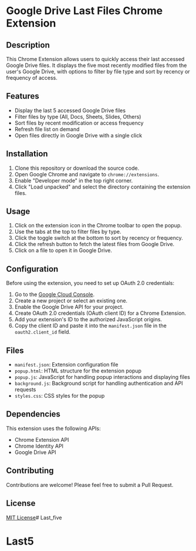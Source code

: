 # Google Drive Last Files Chrome Extension

## Description

This Chrome Extension allows users to quickly access their last accessed Google Drive files. It displays the five most recently modified files from the user's Google Drive, with options to filter by file type and sort by recency or frequency of access.

## Features

- Display the last 5 accessed Google Drive files
- Filter files by type (All, Docs, Sheets, Slides, Others)
- Sort files by recent modification or access frequency
- Refresh file list on demand
- Open files directly in Google Drive with a single click

## Installation

1. Clone this repository or download the source code.
2. Open Google Chrome and navigate to `chrome://extensions`.
3. Enable "Developer mode" in the top right corner.
4. Click "Load unpacked" and select the directory containing the extension files.

## Usage

1. Click on the extension icon in the Chrome toolbar to open the popup.
2. Use the tabs at the top to filter files by type.
3. Click the toggle switch at the bottom to sort by recency or frequency.
4. Click the refresh button to fetch the latest files from Google Drive.
5. Click on a file to open it in Google Drive.

## Configuration

Before using the extension, you need to set up OAuth 2.0 credentials:

1. Go to the [Google Cloud Console](https://console.cloud.google.com/).
2. Create a new project or select an existing one.
3. Enable the Google Drive API for your project.
4. Create OAuth 2.0 credentials (OAuth client ID) for a Chrome Extension.
5. Add your extension's ID to the authorized JavaScript origins.
6. Copy the client ID and paste it into the `manifest.json` file in the `oauth2.client_id` field.

## Files

- `manifest.json`: Extension configuration file
- `popup.html`: HTML structure for the extension popup
- `popup.js`: JavaScript for handling popup interactions and displaying files
- `background.js`: Background script for handling authentication and API requests
- `styles.css`: CSS styles for the popup

## Dependencies

This extension uses the following APIs:

- Chrome Extension API
- Chrome Identity API
- Google Drive API

## Contributing

Contributions are welcome! Please feel free to submit a Pull Request.

## License

[MIT License](LICENSE)# Last_five
# Last5

